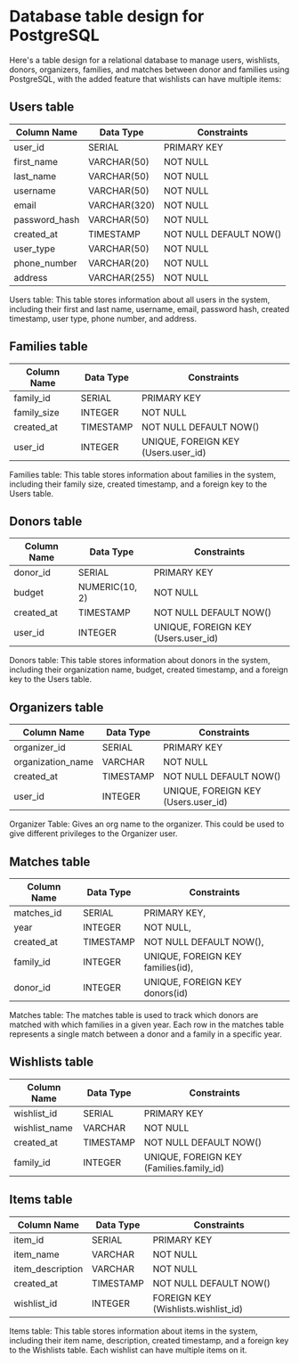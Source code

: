 # Database table design for PostgreSQL

Here's a table design for a relational database to manage users, wishlists, donors, organizers, families, and matches between donor and families using PostgreSQL, with the added feature that wishlists can have multiple items:

## Users table

| Column Name   | Data Type    | Constraints            |
| ------------- | ------------ | ---------------------- |
| user_id       | SERIAL       | PRIMARY KEY            |
| first_name    | VARCHAR(50)  | NOT NULL               |
| last_name     | VARCHAR(50)  | NOT NULL               |
| username      | VARCHAR(50)  | NOT NULL               |
| email         | VARCHAR(320) | NOT NULL               |
| password_hash | VARCHAR(50)  | NOT NULL               |
| created_at    | TIMESTAMP    | NOT NULL DEFAULT NOW() |
| user_type     | VARCHAR(50)  | NOT NULL               |
| phone_number  | VARCHAR(20)  | NOT NULL               |
| address       | VARCHAR(255) | NOT NULL               |

Users table: This table stores information about all users in the system, including their first and last name, username, email, password hash, created timestamp, user type, phone number, and address.

## Families table

| Column Name | Data Type | Constraints                         |
| ----------- | --------- | ----------------------------------- |
| family_id   | SERIAL    | PRIMARY KEY                         |
| family_size | INTEGER   | NOT NULL                            |
| created_at  | TIMESTAMP | NOT NULL DEFAULT NOW()              |
| user_id     | INTEGER   | UNIQUE, FOREIGN KEY (Users.user_id) |

Families table: This table stores information about families in the system, including their family size, created timestamp, and a foreign key to the Users table.

## Donors table

| Column Name | Data Type      | Constraints                         |
| ----------- | -------------- | ----------------------------------- |
| donor_id    | SERIAL         | PRIMARY KEY                         |
| budget      | NUMERIC(10, 2) | NOT NULL                            |
| created_at  | TIMESTAMP      | NOT NULL DEFAULT NOW()              |
| user_id     | INTEGER        | UNIQUE, FOREIGN KEY (Users.user_id) |

Donors table: This table stores information about donors in the system, including their organization name, budget, created timestamp, and a foreign key to the Users table.

## Organizers table

| Column Name       | Data Type | Constraints                         |
| ----------------- | --------- | ----------------------------------- |
| organizer_id      | SERIAL    | PRIMARY KEY                         |
| organization_name | VARCHAR   | NOT NULL                            |
| created_at        | TIMESTAMP | NOT NULL DEFAULT NOW()              |
| user_id           | INTEGER   | UNIQUE, FOREIGN KEY (Users.user_id) |

Organizer Table: Gives an org name to the organizer. This could be used to give different privileges to the Organizer user.

## Matches table

| Column Name | Data Type | Constraints                       |
| ----------- | --------- | --------------------------------- |
| matches_id  | SERIAL    | PRIMARY KEY,                      |
| year        | INTEGER   | NOT NULL,                         |
| created_at  | TIMESTAMP | NOT NULL DEFAULT NOW(),           |
| family_id   | INTEGER   | UNIQUE, FOREIGN KEY families(id), |
| donor_id    | INTEGER   | UNIQUE, FOREIGN KEY donors(id)    |

Matches table: The matches table is used to track which donors are matched with which families in a given year. Each row in the matches table represents a single match between a donor and a family in a specific year.

## Wishlists table

| Column Name   | Data Type | Constraints                              |
| ------------- | --------- | ---------------------------------------- |
| wishlist_id   | SERIAL    | PRIMARY KEY                              |
| wishlist_name | VARCHAR   | NOT NULL                                 |
| created_at    | TIMESTAMP | NOT NULL DEFAULT NOW()                   |
| family_id     | INTEGER   | UNIQUE, FOREIGN KEY (Families.family_id) |

## Items table

| Column Name      | Data Type | Constraints                         |
| ---------------- | --------- | ----------------------------------- |
| item_id          | SERIAL    | PRIMARY KEY                         |
| item_name        | VARCHAR   | NOT NULL                            |
| item_description | VARCHAR   | NOT NULL                            |
| created_at       | TIMESTAMP | NOT NULL DEFAULT NOW()              |
| wishlist_id      | INTEGER   | FOREIGN KEY (Wishlists.wishlist_id) |

Items table: This table stores information about items in the system, including their item name, description, created timestamp, and a foreign key to the Wishlists table. Each wishlist can have multiple items on it.
